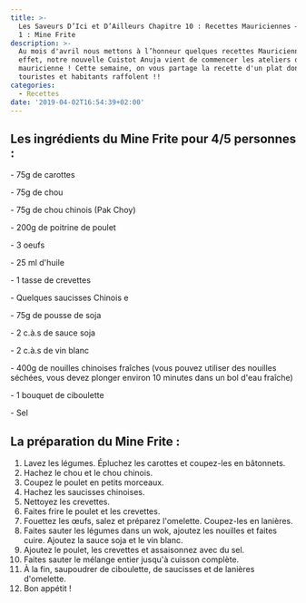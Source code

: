 ```yaml
---
title: >-
  Les Saveurs D’Ici et D’Ailleurs Chapitre 10 : Recettes Mauriciennes – Episode
  1 : Mine Frite
description: >-
  Au mois d'avril nous mettons à l’honneur quelques recettes Mauricienne ! En
  effet, notre nouvelle Cuistot Anuja vient de commencer les ateliers de cuisine
  mauricienne ! Cette semaine, on vous partage la recette d'un plat dont les
  touristes et habitants raffolent !! 
categories:
  - Recettes
date: '2019-04-02T16:54:39+02:00'
---
```

## Les ingrédients du Mine Frite pour 4/5 personnes :

\- 75g de carottes

\- 75g de chou

\- 75g de chou chinois (Pak Choy)

\- 200g de poitrine de poulet

\- 3 oeufs

\- 25 ml d'huile

\- 1 tasse de crevettes

\- Quelques saucisses Chinois
e

\- 75g de pousse de soja 

\- 2 c.à.s de sauce soja

\- 2 c.à.s de vin blanc

\- 400g de nouilles chinoises fraîches (vous pouvez utiliser des nouilles séchées, vous devez plonger environ 10 minutes dans un bol d'eau fraîche)

\- 1 bouquet de ciboulette

\- Sel

## La préparation du Mine Frite :

1. Lavez les légumes. Épluchez les carottes et coupez-les en bâtonnets.
2. Hachez le chou et le chou chinois.
3. Coupez le poulet en petits morceaux.
4. Hachez les saucisses chinoises.
5. Nettoyez les crevettes.
6. Faites frire le poulet et les crevettes.
7. Fouettez les œufs, salez et préparez l'omelette. Coupez-les en lanières.
8. Faites sauter les légumes dans un wok, ajoutez les nouilles et faites cuire. Ajoutez la sauce soja et le vin blanc.
9. Ajoutez le poulet, les crevettes et assaisonnez avec du sel.
10. Faites sauter le mélange entier jusqu'à cuisson complète.
11. À la fin, saupoudrer de ciboulette, de saucisses et de lanières d'omelette.
12. Bon appétit !
